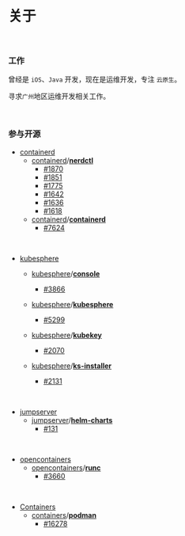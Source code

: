 # 

# 关于<br>

<br>

### 工作

曾经是 `iOS`、`Java` 开发，现在是运维开发，专注 `云原生`。

寻求`广州`地区运维开发相关工作。

<br>

### 参与开源

- [containerd](https://github.com/containerd)
  - [containerd](https://github.com/containerd)/**[nerdctl](https://github.com/containerd/nerdctl)**
    - [#1870](https://github.com/containerd/nerdctl/pull/1870)
    - [#1851](https://github.com/containerd/nerdctl/pull/1851)
    - [#1775](https://github.com/containerd/nerdctl/pull/1775)
    - [#1642](https://github.com/containerd/nerdctl/pull/1642)
    - [#1636](https://github.com/containerd/nerdctl/pull/1636)
    - [#1618](https://github.com/containerd/nerdctl/pull/1618)
  - [containerd](https://github.com/containerd)/**[containerd](https://github.com/containerd/containerd)**
    - [#7624](https://github.com/containerd/containerd/pull/7624)

<br>

- [kubesphere](https://github.com/kubesphere)

  - [kubesphere](https://github.com/kubesphere)/**[console](https://github.com/kubesphere/console)**
    - [#3866](https://github.com/kubesphere/console/pull/3866)
  
  
  - [kubesphere](https://github.com/kubesphere)/**[kubesphere](https://github.com/kubesphere/kubesphere)**
      - [#5299](https://github.com/kubesphere/kubesphere/pull/5299)
  - [kubesphere](https://github.com/kubesphere)/**[kubekey](https://github.com/kubesphere/kubekey)**
  
      - [#2070](https://github.com/kubesphere/kubekey/pull/2070)
  
  
  
  - [kubesphere](https://github.com/kubesphere)/**[ks-installer](https://github.com/kubesphere/ks-installer)**
      - [#2131](https://github.com/kubesphere/ks-installer/pull/2131)
  

<br>

- [jumpserver](https://github.com/jumpserver)
  - [jumpserver](https://github.com/jumpserver)/**[helm-charts](https://github.com/jumpserver/helm-charts)**
    - [#131](https://github.com/jumpserver/helm-charts/pull/131)

<br>

- [opencontainers](https://github.com/opencontainers)
  - [opencontainers](https://github.com/opencontainers)/**[runc](https://github.com/opencontainers/runc)**
    - [#3660](https://github.com/opencontainers/runc/pull/3660)

<br>

- [Containers](https://github.com/containers)
  - [containers](https://github.com/containers)/**[podman](https://github.com/containers/podman)**
    - [#16278](https://github.com/containers/podman/pull/16278)






